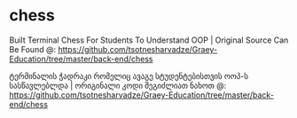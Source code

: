 # chess

Built Terminal Chess For Students To Understand OOP | Original Source Can Be Found @: https://github.com/tsotnesharvadze/Graey-Education/tree/master/back-end/chess


ტერმინალის ჭადრაკი რომელიც ავაგე სტუდენტებისთვის ოოპ-ს სასწავლებლდა | ორიგინალი კოდი შეგიძლიათ ნახოთ @: https://github.com/tsotnesharvadze/Graey-Education/tree/master/back-end/chess
